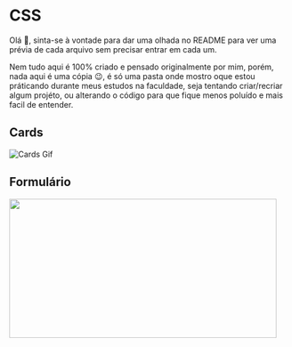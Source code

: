 # CSS
<p>Olá 👋, sinta-se à vontade para dar uma olhada no README para ver uma prévia de cada arquivo sem precisar entrar em cada um.</p>
  
<p>Nem tudo aqui é 100% criado e pensado originalmente por mim, porém, nada aqui é uma cópia 😉, é só uma pasta onde mostro oque 
  estou práticando durante meus estudos na faculdade, seja tentando criar/recriar algum projéto, ou alterando o código para que fique 
  menos poluído e mais facil de entender.</p>

<article>
  <h2>Cards</h2>
  
  ![Cards Gif](https://user-images.githubusercontent.com/101893896/170575943-baea8749-ede0-4557-ab9e-7db5bb709eb4.gif)
</article>

<article>
  <h2>Formulário</h2>
  
  <img src="https://user-images.githubusercontent.com/101893896/166433149-101b9545-79c7-4330-b3bd-b2a349ed840d.png" width="480px" height="250">
</article>
